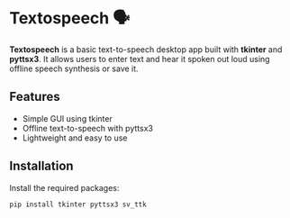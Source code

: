 # Textospeech 🗣️

**Textospeech** is a basic text-to-speech desktop app built with **tkinter** and **pyttsx3**. It allows users to enter text and hear it spoken out loud using offline speech synthesis or save it.

## Features

- Simple GUI using tkinter
- Offline text-to-speech with pyttsx3 
- Lightweight and easy to use

## Installation

Install the required packages:

```bash
pip install tkinter pyttsx3 sv_ttk
